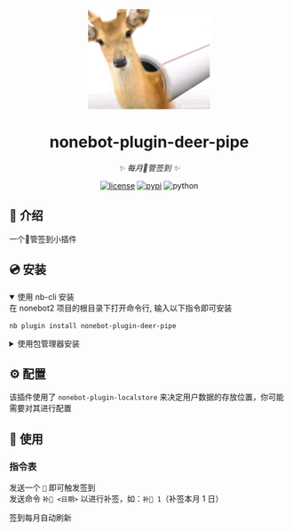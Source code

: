 <div align="center">
  <a href="https://v2.nonebot.dev/store"><img src="https://raw.githubusercontent.com/SamuNatsu/nonebot-plugin-deer-pipe/main/assets/deerpipe.jpg" width="220" height="180" alt="Logo"></a>
</div>

<div align="center">

# nonebot-plugin-deer-pipe

_✨ 每月🦌管签到 ✨_

<a href="./LICENSE"><img src="https://img.shields.io/github/license/SamuNatsu/nonebot-plugin-deer-pipe.svg" alt="license"></a>
<a href="https://pypi.python.org/pypi/nonebot-plugin-deer-pipe"><img src="https://img.shields.io/pypi/v/nonebot-plugin-deer-pipe.svg" alt="pypi"></a>
<img src="https://img.shields.io/badge/python-3.10+-blue.svg" alt="python">

</div>

## 📖 介绍

一个🦌管签到小插件

## 💿 安装

<details open>
<summary>使用 nb-cli 安装</summary>
在 nonebot2 项目的根目录下打开命令行, 输入以下指令即可安装

    nb plugin install nonebot-plugin-deer-pipe

</details>

<details>
<summary>使用包管理器安装</summary>
在 nonebot2 项目的插件目录下, 打开命令行, 根据你使用的包管理器, 输入相应的安装命令
<details>
<summary>pip</summary>

    pip install nonebot-plugin-deer-pipe

</details>
<details>
<summary>pdm</summary>

    pdm add nonebot-plugin-deer-pipe

</details>
<details>
<summary>poetry</summary>

    poetry add nonebot-plugin-deer-pipe

</details>
<details>
<summary>conda</summary>

    conda install nonebot-plugin-deer-pipe

</details>

打开 nonebot2 项目根目录下的 `pyproject.toml` 文件, 在 `[tool.nonebot]` 部分追加写入

    plugins = ["nonebot_plugin_deer_pipe"]

</details>

## ⚙️ 配置

该插件使用了 `nonebot-plugin-localstore` 来决定用户数据的存放位置，你可能需要对其进行配置

## 🎉 使用
### 指令表

发送一个 `🦌` 即可触发签到  
发送命令 `补🦌 <日期>` 以进行补签，如：`补🦌 1`（补签本月 1 日）

签到每月自动刷新
